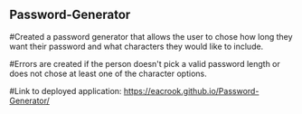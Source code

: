 ## Password-Generator

#Created a password generator that allows the user to chose how long they want their password and what characters they would like to include. 

#Errors are created if the person doesn't pick a valid password length or does not chose at least one of the character options.

#Link to deployed application: https://eacrook.github.io/Password-Generator/